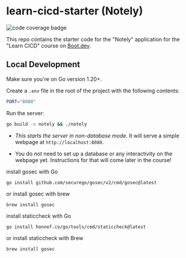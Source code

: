 # learn-cicd-starter (Notely)

![code coverage badge](https://github.com/GnarlyLasagna/learn-cicd-starter/actions/workflows/ci.yml/badge.svg)

This repo contains the starter code for the "Notely" application for the "Learn CICD" course on [Boot.dev](https://boot.dev).

## Local Development

Make sure you're on Go version 1.20+.

Create a `.env` file in the root of the project with the following contents:

```bash
PORT="8080"
```

Run the server:

```bash
go build -o notely && ./notely
```

- *This starts the server in non-database mode.* It will serve a simple webpage at `http://localhost:8080`.

- You do *not* need to set up a database or any interactivity on the webpage yet. Instructions for that will come later in the course!

install gosec with Go
```
go install github.com/securego/gosec/v2/cmd/gosec@latest
```

or install gosec with brew
```
brew install gosec
```

install staticcheck with Go
```
go install honnef.co/go/tools/cmd/staticcheck@latest
```

or install staticcheck with Brew
```
brew install gosec
```
